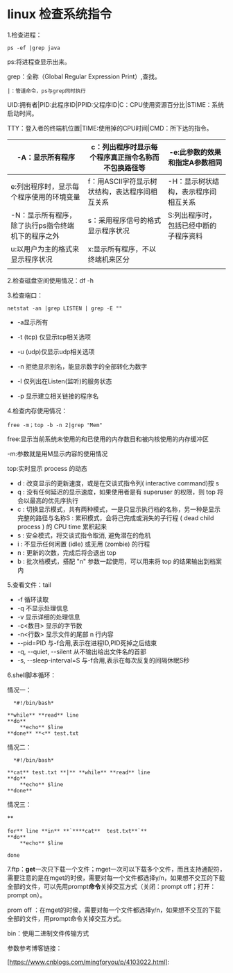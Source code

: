 # linux 检查系统指令

1.检查进程：

```
ps -ef |grep java 
```

ps:将进程查显示出来。

grep：全称（Global Regular Expression Print）,查找。

```
|：管道命令，ps与grep同时执行
```

UID:拥有者|PID:此程序ID|PPID:父程序ID|C：CPU使用资源百分比|STIME：系统启动时间。

TTY：登入者的终端机位置|TIME:使用掉的CPU时间|CMD：所下达的指令。

| -A：显示所有程序                                   | c：列出程序时显示每个程序真正指令名称而不包换路径等 | -e:此参数的效果和指定A参数相同         |
| -------------------------------------------------- | --------------------------------------------------- | -------------------------------------- |
| e:列出程序时，显示每个程序使用的环境变量           | f：用ASCII字符显示树状结构，表达程序间相互关系      | -H：显示树状结构，表示程序间相互关系   |
| -N：显示所有程序，除了执行ps指令终端机下的程序之外 | s：采用程序信号的格式显示程序状况                   | S:列出程序时，包括已经中断的子程序资料 |
| u:以用户为主的格式来显示程序状况                   | x:显示所有程序，不以终端机来区分                    |                                        |
|                                                    |                                                     |                                        |

2.检查磁盘空间使用情况：df -h

3.检查端口：

```
netstat -an |grep LISTEN | grep -E ""
```



- -a显示所有

- -t (tcp) 仅显示tcp相关选项
- -u (udp)仅显示udp相关选项
- -n 拒绝显示别名，能显示数字的全部转化为数字
- -l 仅列出在Listen(监听)的服务状态
- -p 显示建立相关链接的程序名

4.检查内存使用情况：

```
free -m；top -b -n 2|grep "Mem"
```

free:显示当前系统未使用的和已使用的内存数目和被内核使用的内存缓冲区

-m:参数就是用M显示内容的使用情况

top:实时显示 process 的动态

- d : 改变显示的更新速度，或是在交谈式指令列( interactive command)按 s
- q : 没有任何延迟的显示速度，如果使用者是有 superuser 的权限，则 top 将会以最高的优先序执行
- c : 切换显示模式，共有两种模式，一是只显示执行档的名称，另一种是显示完整的路径与名称S : 累积模式，会将己完成或消失的子行程 ( dead child process ) 的 CPU time 累积起来
- s : 安全模式，将交谈式指令取消, 避免潜在的危机
- i : 不显示任何闲置 (idle) 或无用 (zombie) 的行程
- n : 更新的次数，完成后将会退出 top
- b : 批次档模式，搭配 "n" 参数一起使用，可以用来将 top 的结果输出到档案内

5.查看文件：tail

- -f 循环读取
- -q 不显示处理信息
- -v 显示详细的处理信息
- -c<数目> 显示的字节数
- -n<行数> 显示文件的尾部 n 行内容
- --pid=PID 与-f合用,表示在进程ID,PID死掉之后结束
- -q, --quiet, --silent 从不输出给出文件名的首部
- -s, --sleep-interval=S 与-f合用,表示在每次反复的间隔休眠S秒

6.shell脚本循环：

情况一：

```
  *#!/bin/bash*

**while** **read** line
**do**
    **echo** $line
**done** **<** test.txt  
```

情况二：

```
  *#!/bin/bash*

**cat** test.txt **|** **while** **read** line
**do**
    **echo** $line
**done**  
```

情况三：

**

```
for** line **in** **`****cat**  test.txt**`**
**do**
    **echo** $line

done
```

7.ftp：**get**一次只下载一个文件；mget一次可以下载多个文件，而且支持通配符，需要注意的是在mget的时侯，需要对每一个文件都选择y/n，如果想不交互的下载全部的文件，可以先用prompt**命令**关掉交互方式（关闭：prompt off；打开：prompt on）。

prom off ：在mget的时侯，需要对每一个文件都选择y/n，如果想不交互的下载全部的文件，用prompt命令关掉交互方式。

bin：使用二进制文件传输方式

参数参考博客链接：

[https://www.cnblogs.com/mingforyou/p/4103022.html]: 

